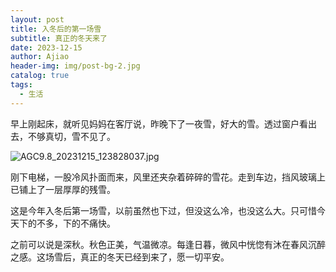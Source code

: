 ```yaml
---
layout: post
title: 入冬后的第一场雪
subtitle: 真正的冬天来了
date: 2023-12-15
author: Ajiao
header-img: img/post-bg-2.jpg
catalog: true
tags:
  - 生活
---
```

早上刚起床，就听见妈妈在客厅说，昨晚下了一夜雪，好大的雪。透过窗户看出去，不够真切，雪不见了。

![AGC9.8_20231215_123828037.jpg](https://s2.loli.net/2023/12/15/YCizef4T3oFXjNc.jpg)

刚下电梯，一股冷风扑面而来，风里还夹杂着碎碎的雪花。走到车边，挡风玻璃上已铺上了一层厚厚的残雪。

这是今年入冬后第一场雪，以前虽然也下过，但没这么冷，也没这么大。只可惜今天下的不多，下的不痛快。

之前可以说是深秋。秋色正美，气温微凉。每逢日暮，微风中恍惚有沐在春风沉醉之感。这场雪后，真正的冬天已经到来了，愿一切平安。

